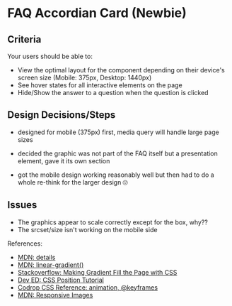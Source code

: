 # FAQ Accordian Card (Newbie)

## Criteria

Your users should be able to:

- View the optimal layout for the component depending on their device's screen
  size (Mobile: 375px, Desktop: 1440px)
- See hover states for all interactive elements on the page
- Hide/Show the answer to a question when the question is clicked

## Design Decisions/Steps

- designed for mobile (375px) first, media query will handle large page sizes
- decided the graphic was not part of the FAQ itself but a presentation element,
  gave it its own section

- got the mobile design working reasonably well but then had to do a whole
  re-think for the larger design 🙄

## Issues

- The graphics appear to scale correctly except for the box, why??
- The srcset/size isn't working on the mobile side

References:

- [MDN: details](https://developer.mozilla.org/en-US/docs/Web/HTML/Element/details)
- [MDN: linear-gradient()](<https://developer.mozilla.org/en-US/docs/Web/CSS/linear-gradient()>)
- [Stackoverflow: Making Gradient Fill the Page with CSS](https://stackoverflow.com/questions/16841323/making-gradient-background-fill-page-with-css)
- [Dev ED: CSS Position Tutorial](https://www.youtube.com/watch?v=gD3G67oPg-w&list=PLDyQo7g0_nsUjf046cCHKJ16U1SoXrElZ&index=3)
- [Codrop CSS Reference: animation, @keyframes](https://tympanus.net/codrops/css_reference/keyframes/)
- [MDN: Responsive Images](https://developer.mozilla.org/en-US/docs/Learn/HTML/Multimedia_and_embedding/Responsive_images)

